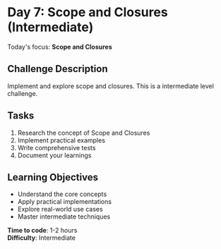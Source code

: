 # Day 7: Scope and Closures (Intermediate)

Today's focus: **Scope and Closures**

## Challenge Description
Implement and explore scope and closures. This is a intermediate level challenge.

## Tasks
1. Research the concept of Scope and Closures
2. Implement practical examples
3. Write comprehensive tests
4. Document your learnings

## Learning Objectives
- Understand the core concepts
- Apply practical implementations
- Explore real-world use cases
- Master intermediate techniques

**Time to code**: 1-2 hours  
**Difficulty**: Intermediate